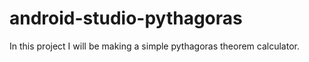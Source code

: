 # android-studio-pythagoras

In this project I will be making a simple pythagoras
theorem calculator.
